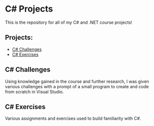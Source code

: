 # C# Projects
This is the repository for all of my C# and .NET course projects!
## Projects:
- [C# Challenges](#C#-Challenges)
- [C# Exercises](#C#-Excercises)

## C# Challenges
Using knowledge gained in the course and further research, I was given various challenges with a prompt of a small program to create and code from scratch in Visual Studio.
## C# Exercises
Various assignments and exercises used to build familiarity with C#.
